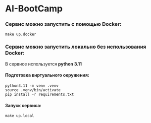 # AI-BootCamp

### Сервис можно запустить с помощью Docker:
```commandline
make up.docker
```

### Сервис можно запустить локально бeз использования Docker:
В сервисе используется **python 3.11**

#### Подготовка виртуального окружения:
```commandline
python3.11 -m venv .venv
source .venv/bin/activate
pip install -r requirements.txt
```

#### Запуск сервиса:
```commandline
make up.local
```

